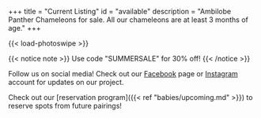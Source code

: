 +++
title = "Current Listing"
id = "available"
description = "Ambilobe Panther Chameleons for sale. All our chameleons are at least 3 months of age."
+++

{{< load-photoswipe >}}

{{< notice note >}}
Use code "SUMMERSALE" for 30% off!
{{< /notice >}}



Follow us on social media! Check out our [Facebook](https://www.facebook.com/jonmarkhill) page or [Instagram](https://www.instagram.com/ipardalis/) account for updates on our project.

Check out our [reservation program]({{< ref "babies/upcoming.md" >}}) to reserve spots from future pairings!

